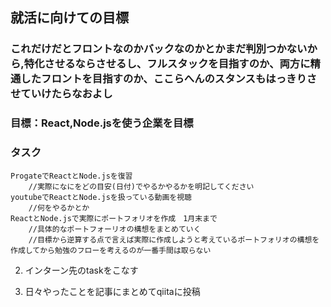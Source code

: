 ## 就活に向けての目標

### これだけだとフロントなのかバックなのかとかまだ判別つかないから,特化させるならさせるし、フルスタックを目指すのか、両方に精通したフロントを目指すのか、ここらへんのスタンスもはっきりさせていけたらなおよし

### 目標：React,Node.jsを使う企業を目標

### タスク
    ProgateでReactとNode.jsを復習
        //実際になにをどの目安(日付)でやるかやるかを明記してください
    youtubeでReactとNode.jsを扱っている動画を視聴
        //何をやるかとか
    ReactとNode.jsで実際にポートフォリオを作成　1月末まで
        //具体的なポートフォーリオの構想をまとめていく
        //目標から逆算する点で言えば実際に作成しようと考えているポートフォリオの構想を作成してから勉強のフローを考えるのが一番手間は取らない

2. インターン先のtaskをこなす

3. 日々やったことを記事にまとめてqiitaに投稿
